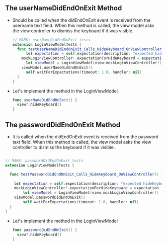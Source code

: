 ## The userNameDidEndOnExit Method

- Should be called when the didEndOnExit event is received from the username text field.  When this method is called, the view model asks the view controller to dismiss the keyboard if it was visible.

  ```swift
  // MARK: userNameDidEndOnExit tests
  extension LoginViewModelTests {
  	func testUserNameDidEndOnExit_Calls_HideKeyboard_OnViewController() { 
     	let expectation = self.expectation(description: "expected hideKeyboard() to be called") 
      mockLoginViewController!.expectationForHideKeyboard = expectation
  		let viewModel = LoginViewModel(view:mockLoginViewController!) 		
      viewModel.userNameDidEndOnExit()
  		self.waitForExpectations(timeout: 1.0, handler: nil) 
    }
  }
  ```

- Let's implement the method in the LoginViewModel

  ```swift
  func userNameDidEndOnExit() { 
    view?.hideKeyboard()
  }
  ```

  

## The passwordDidEndOnExit Method

- It is called when the didEndOnExit event is received from the password text field.  When this method is called, the view model asks the view controller to dismiss the keyboard if it was visible.

```swift

// MARK: passwordDidEndOnExit tests
extension LoginViewModelTests {

  func testPasswordDidEndOnExit_Calls_HideKeyboard_OnViewController() { 
  
    let expectation = self.expectation(description: "expected hideKeyboard() to be called") 
  	mockLoginViewController!.expectationForHideKeyboard = expectation
		let viewModel = LoginViewModel(view:mockLoginViewController!) 		
    viewModel.passwordDidEndOnExit()
		self.waitForExpectations(timeout: 1.0, handler: nil) 
  }
}

```

- Let's implement the method in the LoginViewModel

  ```swift
  func passwordDidEndOnExit() { 
    view?.hideKeyboard()
  }
  ```

  